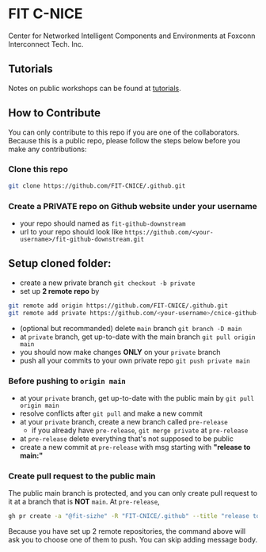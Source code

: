 # FIT C-NICE

Center for Networked Intelligent Components and Environments at Foxconn Interconnect Tech. Inc.

## Tutorials

Notes on public workshops can be found at [tutorials](./tutorials).

## How to Contribute

You can only contribute to this repo if you are one of the collaborators. Because this is a public repo, please follow the steps below before you make any contributions:

### Clone this repo 

```bash 
git clone https://github.com/FIT-CNICE/.github.git
```

### Create a **PRIVATE** repo on Github website under your username

- your repo should named as `fit-github-downstream`
- url to your repo should look like `https://github.com/<your-username>/fit-github-downstream.git`

## Setup cloned folder:

- create a new private branch `git checkout -b private`
- set up **2 remote repo** by

```bash
git remote add origin https://github.com/FIT-CNICE/.github.git
git remote add private https://github.com/<your-username>/cnice-github-downstream.git
```
- (optional but recommanded) delete `main` branch `git branch -D main`
- at `private` branch, get up-to-date with the main branch `git pull origin main`
- you should now make changes **ONLY** on your `private` branch
- push all your commits to your own private repo `git push private main`

### Before pushing to `origin main`

- at your `private` branch, get up-to-date with the public main by `git pull origin main`
- resolve conflicts after `git pull` and make a new commit
- at your `private` branch, create a new branch called `pre-release`
  - if you already have `pre-release`, `git merge private` at `pre-release`
- at `pre-release` delete everything that's not supposed to be public
- create a new commit at `pre-release` with msg starting with **"release to main:"**

### Create pull request to the public main

The public main branch is protected, and you can only create pull request to it at a branch that is **NOT** `main`. At `pre-release`, 

```bash 
gh pr create -a "@fit-sizhe" -R "FIT-CNICE/.github" --title "release to main: description of ur pr"
```

Because you have set up 2 remote repositories, the command above will ask you to choose one of them to push. You can skip adding message body.
